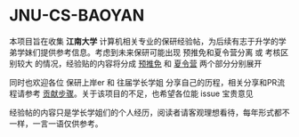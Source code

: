 # JNU-CS-BAOYAN

本项目旨在收集 **江南大学** 计算机相关专业的保研经验帖，为后续有志于升学的学弟学妹们提供参考信息。考虑到未来保研可能出现 预推免和夏令营分离 或 考核区别较大 的情况，经验贴的内容将分成 [预推免]() 和 [夏令营]() 两个部分分别展开

同时也欢迎各位 保研上岸er 和 往届学长学姐 分享自己的历程，相关分享和PR流程请参考 [贡献步骤]()。关于该项目的不足，也希望各位能 issue 宝贵意见

经验帖的内容只是学长学姐们的个人经历，阅读者请客观理想看待，每年形式都不一样，一言一语仅供参考。